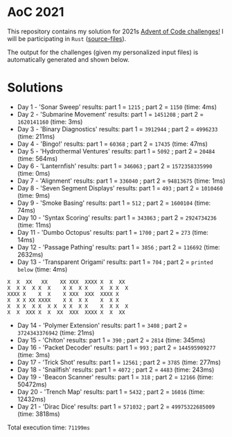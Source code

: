 # AoC 2021

This repository contains my solution for 2021s [Advent of Code challenges!](https://adventofcode.com/2021)
I will be participating in `Rust` ([source-files](https://github.com/KristofAchten/AoC2021/tree/master/src)).

The output for the challenges (given my personalized input files) is automatically generated and shown below.

# Solutions
- Day 1 - 'Sonar Sweep' results: part 1 = `1215` ; part 2 = `1150` (time: 4ms)
- Day 2 - 'Submarine Movement' results: part 1 = `1451208` ; part 2 = `1620141160` (time: 3ms)
- Day 3 - 'Binary Diagnostics' results: part 1 = `3912944` ; part 2 = `4996233` (time: 211ms)
- Day 4 - 'Bingo!' results: part 1 = `60368` ; part 2 = `17435` (time: 47ms)
- Day 5 - 'Hydrothermal Ventures' results: part 1 = `5092` ; part 2 = `20484` (time: 564ms)
- Day 6 - 'Lanternfish' results: part 1 = `346063` ; part 2 = `1572358335990` (time: 0ms)
- Day 7 - 'Alignment' results: part 1 = `336040` ; part 2 = `94813675` (time: 1ms)
- Day 8 - 'Seven Segment Displays' results: part 1 = `493` ; part 2 = `1010460` (time: 9ms)
- Day 9 - 'Smoke Basing' results: part 1 = `512` ; part 2 = `1600104` (time: 74ms)
- Day 10 - 'Syntax Scoring' results: part 1 = `343863` ; part 2 = `2924734236` (time: 11ms)
- Day 11 - 'Dumbo Octopus' results: part 1 = `1700` ; part 2 = `273` (time: 14ms)
- Day 12 - 'Passage Pathing' results: part 1 = `3856` ; part 2 = `116692` (time: 2632ms)
- Day 13 - 'Transparent Origami' results: part 1 = `704` ; part 2 = `printed below` (time: 4ms)

<pre><code>X  X  XX   XX    XX XXX  XXXX X  X  XX  
X  X X  X X  X    X X  X X    X  X X  X 
XXXX X    X  X    X XXX  XXX  XXXX X    
X  X X XX XXXX    X X  X X    X  X X    
X  X X  X X  X X  X X  X X    X  X X  X 
X  X  XXX X  X  XX  XXX  XXXX X  X  XX  
</code></pre>
- Day 14 - 'Polymer Extension' results: part 1 = `3408` ; part 2 = `3724343376942` (time: 21ms)
- Day 15 - 'Chiton' results: part 1 = `390` ; part 2 = `2814` (time: 345ms)
- Day 16 - 'Packet Decoder' results: part 1 = `993` ; part 2 = `144595909277` (time: 3ms)
- Day 17 - 'Trick Shot' results: part 1 = `12561` ; part 2 = `3785` (time: 277ms)
- Day 18 - 'Snailfish' results: part 1 = `4072` ; part 2 = `4483` (time: 243ms)
- Day 19 - 'Beacon Scanner' results: part 1 = `318` ; part 2 = `12166` (time: 50472ms)
- Day 20 - 'Trench Map' results: part 1 = `5432` ; part 2 = `16016` (time: 12432ms)
- Day 21 - 'Dirac Dice' results: part 1 = `571032` ; part 2 = `49975322685009` (time: 3818ms)

Total execution time: `71199ms`
